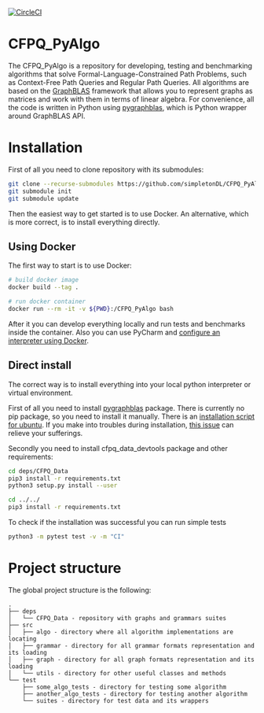 [![CircleCI](https://circleci.com/gh/simpletonDL/CFPQ_PyAlgo/tree/circleci-project-setup.svg?style=svg)](https://circleci.com/gh/simpletonDL/CFPQ_PyAlgo/tree/circleci-project-setup)

# CFPQ_PyAlgo
The CFPQ_PyAlgo is a repository for developing, testing and benchmarking algorithms that solve Formal-Language-Constrained Path Problems, such as Context-Free Path Queries and Regular Path Queries. All algorithms are based on the [GraphBLAS](http://graphblas.org/index.php?title=Graph_BLAS_Forum) framework that allows you to represent graphs as matrices and work with them in terms of linear algebra. For convenience, all the code is written in Python using [pygraphblas](https://github.com/michelp/pygraphblas), which is Python wrapper around GraphBLAS API.

# Installation
First of all you need to clone repository with its submodules:

```bash
git clone --recurse-submodules https://github.com/simpletonDL/CFPQ_PyAlgo.git 
git submodule init
git submodule update
```
Then the easiest way to get started is to use Docker. An alternative, which is more correct, is to install everything directly.

## Using Docker
The first way to start is to use Docker:

```bash
# build docker image
docker build --tag .

# run docker container
docker run --rm -it -v ${PWD}:/CFPQ_PyAlgo bash
```
After it you can develop everything locally and run tests and benchmarks inside the container. Also you can use PyCharm and [configure an interpreter using Docker]( https://www.jetbrains.com/help/pycharm/using-docker-as-a-remote-interpreter.html).

## Direct install
The correct way is to install everything into your local python interpreter or virtual environment.

First of all you need to install [pygraphblas](https://github.com/michelp/pygraphblas) package. There is currently no pip package, so you need to install it manually. There is an [installation script for ubuntu](https://github.com/michelp/pygraphblas/blob/master/install-ubuntu.sh). If you make into troubles during installation, [this issue](https://github.com/michelp/pygraphblas/issues/61) can relieve your sufferings.

Secondly you need to install cfpq_data_devtools package and other requirements:

```bash
cd deps/CFPQ_Data
pip3 install -r requirements.txt
python3 setup.py install --user

cd ../../
pip3 install -r requirements.txt
```
To check if the installation was successful you can run simple tests
```bash
python3 -m pytest test -v -m "CI"
```
# Project structure
The global project structure is the following:

```
.
├── deps
│   └── CFPQ_Data - repository with graphs and grammars suites
├── src
│   ├── algo - directory where all algorithm implementations are locating
│   ├── grammar - directory for all grammar formats representation and its loading  
│   ├── graph - directory for all graph formats representation and its loading
│   └── utils - directory for other useful classes and methods
└── test
    ├── some_algo_tests - directory for testing some algorithm 
    ├── another_algo_tests - directory for testing another algorithm
    └── suites - directory for test data and its wrappers
```
